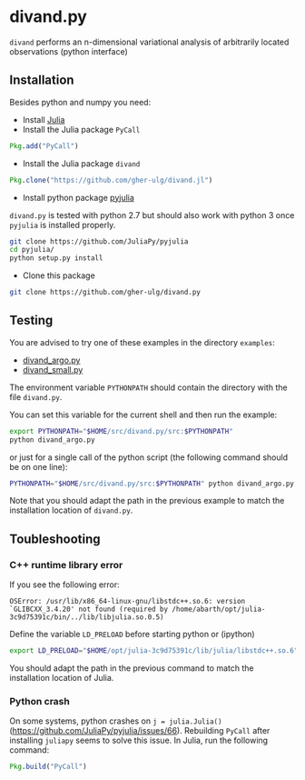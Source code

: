 # divand.py
`divand` performs an n-dimensional variational analysis of arbitrarily located observations (python interface)


## Installation

Besides python and numpy you need:

* Install [Julia](http://julialang.org/downloads/)
* Install the Julia package `PyCall`

```julia
Pkg.add("PyCall")
```

* Install the Julia package `divand`

```julia
Pkg.clone("https://github.com/gher-ulg/divand.jl")
```

* Install python package [pyjulia](https://github.com/JuliaPy/pyjulia)

`divand.py` is tested with python 2.7 but should also work with python 3 once `pyjulia` is installed properly.

```bash
git clone https://github.com/JuliaPy/pyjulia
cd pyjulia/
python setup.py install
```

* Clone this package

```bash
git clone https://github.com/gher-ulg/divand.py
```

## Testing

You are advised to try one of these examples in the directory `examples`:

* [divand_argo.py](https://github.com/gher-ulg/divand.py/blob/master/examples/divand_argo.py)
* [divand_small.py](https://github.com/gher-ulg/divand.py/blob/master/examples/divand_small.py)

The environment variable `PYTHONPATH` should contain the directory with the file `divand.py`.

You can set this variable for the current shell and then run the example:

```bash
export PYTHONPATH="$HOME/src/divand.py/src:$PYTHONPATH"
python divand_argo.py
```

or just for a single call of the python script (the following command should be on one line):

```bash
PYTHONPATH="$HOME/src/divand.py/src:$PYTHONPATH" python divand_argo.py
```

Note that you should adapt the path in the previous example to match the installation location of `divand.py`.


## Toubleshooting


### C++ runtime library error

If you see the following error:

```
OSError: /usr/lib/x86_64-linux-gnu/libstdc++.so.6: version `GLIBCXX_3.4.20' not found (required by /home/abarth/opt/julia-3c9d75391c/bin/../lib/libjulia.so.0.5)
```

Define the variable `LD_PRELOAD` before starting python or (ipython)

```bash
export LD_PRELOAD="$HOME/opt/julia-3c9d75391c/lib/julia/libstdc++.so.6"
```

You should adapt the path in the previous command to match the installation location of Julia.

### Python crash

On some systems, python crashes on `j = julia.Julia()` (https://github.com/JuliaPy/pyjulia/issues/66). Rebuilding `PyCall` after installing `juliapy` seems to solve this issue. In Julia, run the following command:

```julia
Pkg.build("PyCall")
```

<!--  LocalWords:  divand py variational PyCall pyjulia cd argo LD
 -->
<!--  LocalWords:  PYTHONPATH PRELOAD runtime
 -->
